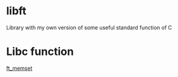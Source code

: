 # libft
Library with my own version of some useful standard function of C


# Libc function
[ft_memset](https://github.com/alyapin/libft/blob/master/libft/ft_memset.c)
